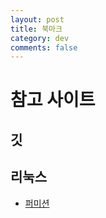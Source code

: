 ```yaml
---
layout: post
title: 북마크
category: dev
comments: false
---
```


# 참고 사이트

## 깃

## 리눅스
- [퍼미션](https://www.conory.com/note_linux/19194)